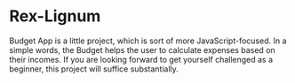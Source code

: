 # Rex-Lignum

Budget App is a little project, which is sort of more JavaScript-focused.
In a simple words, the Budget helps the user to calculate expenses based on their incomes.
If you are looking forward to get yourself challenged as a beginner, this project will suffice substantially.

